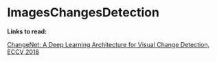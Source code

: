 # ImagesChangesDetection

**Links to read:**


[ChangeNet: A Deep Learning Architecture for Visual Change Detection, ECCV 2018](https://openaccess.thecvf.com/content_ECCVW_2018/papers/11130/Varghese_ChangeNet_A_Deep_Learning_Architecture_for_Visual_Change_Detection_ECCVW_2018_paper.pdf)
